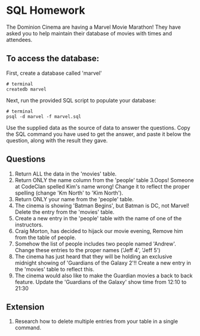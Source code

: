# SQL Homework

The Dominion Cinema are having a Marvel Movie Marathon! They have asked you to help maintain their database of movies with times and attendees.

## To access the database:

First, create a database called 'marvel'
```
# terminal
createdb marvel
```

Next, run the provided SQL script to populate your database:
```
# terminal
psql -d marvel -f marvel.sql
```

Use the supplied data as the source of data to answer the questions.  Copy the SQL command you have used to get the answer, and paste it below the question, along with the result they gave.

## Questions

1. Return ALL the data in the 'movies' table.
2. Return ONLY the name column from the 'people' table
3.Oops! Someone at CodeClan spelled Kim's name wrong! Change it to reflect the proper spelling (change 'Km North' to 'Kim North').
4. Return ONLY your name from the 'people' table.
5. The cinema is showing 'Batman Begins', but Batman is DC, not Marvel! Delete the entry from the 'movies' table.
6. Create a new entry in the 'people' table with the name of one of the instructors.
7. Craig Morton, has decided to hijack our movie evening, Remove him from the table of people.
8. Somehow the list of people includes two people named 'Andrew'. Change these entries to the proper names ('Jeff 4', 'Jeff 5')
9. The cinema has just heard that they will be holding an exclusive midnight showing of 'Guardians of the Galaxy 2'!! Create a new entry in the 'movies' table to reflect this.
10. The cinema would also like to make the Guardian movies a back to back feature. Update the 'Guardians of the Galaxy' show time from 12:10 to 21:30

## Extension

1. Research how to delete multiple entries from your table in a single command.
